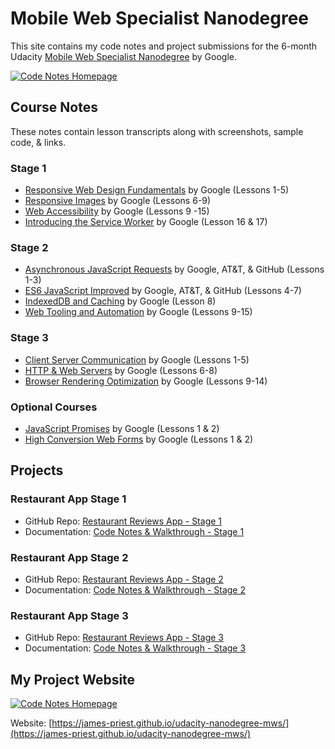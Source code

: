 <!-- markdownlint-disable MD022 MD032 -->
# Mobile Web Specialist Nanodegree
This site contains my code notes and project submissions for the 6-month Udacity [Mobile Web Specialist Nanodegree](https://www.udacity.com/course/mobile-web-specialist-nanodegree--nd024) by Google.

[![Code Notes Homepage](docs/assets/images/fixed/MWS-Nanodegree-cert.png)](docs/assets/images/fixed/MWS-Nanodegree-Cert-RL.png)

## Course Notes
These notes contain lesson transcripts along with screenshots, sample code, & links.

### Stage 1
- [Responsive Web Design Fundamentals](docs/course-notes/responsive-web-design-fundamentals.md) by Google (Lessons 1-5)
- [Responsive Images](docs/course-notes/responsive-images.md) by Google (Lessons 6-9)
- [Web Accessibility](docs/course-notes/web-accessibility.md) by Google (Lessons 9 -15)
- [Introducing the Service Worker](https://github.com/james-priest/100-days-of-code-log-r2/blob/master/MWS-TOC.md) by Google (Lesson 16 & 17)

### Stage 2
- [Asynchronous JavaScript Requests](docs/course-notes/asynchronous-javascript-requests.md) by Google, AT&T, & GitHub (Lessons 1-3)
- [ES6 JavaScript Improved](https://github.com/james-priest/100-days-of-code-log-r2/blob/master/MWS-TOC.md) by Google, AT&T, & GitHub (Lessons 4-7)
- [IndexedDB and Caching](https://github.com/james-priest/100-days-of-code-log-r2/blob/master/MWS-TOC.md) by Google (Lesson 8)
- [Web Tooling and Automation](docs/course-notes/web-tooling-and-automation.md) by Google (Lessons 9-15)

### Stage 3
- [Client Server Communication](docs/course-notes/client-server-communication.md) by Google (Lessons 1-5)
- [HTTP & Web Servers](docs/course-notes/http-web-servers.md) by Google (Lessons 6-8)
- [Browser Rendering Optimization](docs/course-notes/browser-rendering-optimization.md) by Google (Lessons 9-14)

### Optional Courses
- [JavaScript Promises](docs/course-notes/javascript-promises.md) by Google (Lessons 1 & 2)
- [High Conversion Web Forms](docs/course-notes/high-conversion-web-forms.md) by Google (Lessons 1 & 2)

## Projects
### Restaurant App Stage 1
- GitHub Repo: [Restaurant Reviews App - Stage 1](https://github.com/james-priest/mws-restaurant-stage-1/tree/stage-1)
- Documentation: [Code Notes & Walkthrough - Stage 1](https://james-priest.github.io/mws-restaurant-stage-1/stage1.html)

### Restaurant App Stage 2
- GitHub Repo: [Restaurant Reviews App - Stage 2](https://github.com/james-priest/mws-restaurant-stage-1/tree/stage-2)
- Documentation: [Code Notes & Walkthrough - Stage 2](https://james-priest.github.io/mws-restaurant-stage-1/stage2.html)

### Restaurant App Stage 3
- GitHub Repo: [Restaurant Reviews App - Stage 3](https://github.com/james-priest/mws-restaurant-stage-1/tree/stage-3)
- Documentation: [Code Notes & Walkthrough - Stage 3](https://james-priest.github.io/mws-restaurant-stage-1/stage3.html)

## My Project Website
[![Code Notes Homepage](docs/assets/images/fixed/MWS-Notes-homepage.jpg)](https://james-priest.github.io/udacity-nanodegree-mws/)

Website: [https://james-priest.github.io/udacity-nanodegree-mws/](https://james-priest.github.io/udacity-nanodegree-mws/)
